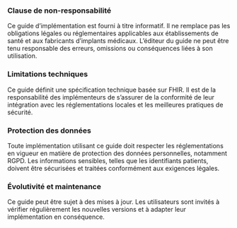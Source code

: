 ### Clause de non-responsabilité
Ce guide d’implémentation est fourni à titre informatif. Il ne remplace pas les obligations légales ou réglementaires applicables aux établissements de santé et aux fabricants d’implants médicaux. L’éditeur du guide ne peut être tenu responsable des erreurs, omissions ou conséquences liées à son utilisation.

### Limitations techniques
Ce guide définit une spécification technique basée sur FHIR. Il est de la responsabilité des implémenteurs de s’assurer de la conformité de leur intégration avec les réglementations locales et les meilleures pratiques de sécurité.

### Protection des données
Toute implémentation utilisant ce guide doit respecter les réglementations en vigueur en matière de protection des données personnelles, notamment RGPD. Les informations sensibles, telles que les identifiants patients, doivent être sécurisées et traitées conformément aux exigences légales.

### Évolutivité et maintenance
Ce guide peut être sujet à des mises à jour. Les utilisateurs sont invités à vérifier régulièrement les nouvelles versions et à adapter leur implémentation en conséquence.
